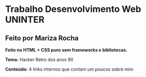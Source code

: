 #  Trabalho Desenvolvimento Web UNINTER
## Feito por Mariza Rocha
**Feito no HTML + CSS puro sem frameworks e bibliotecas.**

**Tema:** Hacker Retro dos anos 90

**Conteúdo:** 4 links internos que contam um poucos sobre mim
